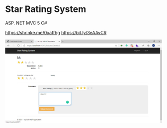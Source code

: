 # Star Rating System
ASP. NET MVC 5 C#

https://shrinke.me/0xaffhg
https://bit.ly/3eAAvCR

<img src="Images/Result.jpg">
